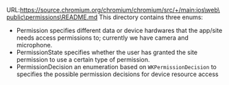 URL:https://source.chromium.org/chromium/chromium/src/+/main:ios\web\public\permissions\README.md
This directory contains three enums:
  - Permission specifies different data or device hardwares that the app/site needs access permissions to; currently we have camera and microphone.
  - PermissionState specifies whether the user has granted the site permission to use a certain type of permission.
  - PermissionDecision an enumeration based on `WKPermissionDecision` to specifies the possible permission decisions for device resource access
